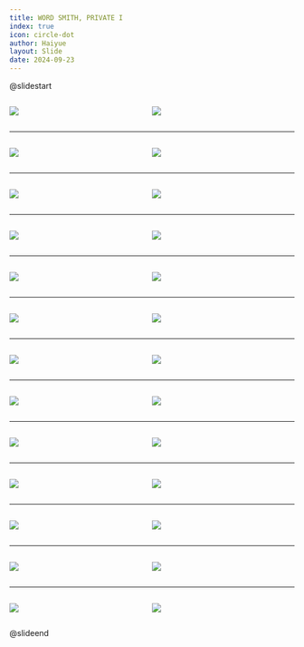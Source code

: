 ```yaml
---
title: WORD SMITH, PRIVATE I
index: true
icon: circle-dot
author: Haiyue
layout: Slide
date: 2024-09-23
---
```

 
@slidestart

<div style="display:flex">
<div style="flex:1">

![](https://raw.githubusercontent.com/yclord/reading/refs/heads/master/english/Level-V/WORD%20SMITH,%20PRIVATE%20I/001.webp)
</div>
<div style="flex:1">

![](https://raw.githubusercontent.com/yclord/reading/refs/heads/master/english/Level-V/WORD%20SMITH,%20PRIVATE%20I/002.webp)
</div>
</div>

---

<div style="display:flex">
<div style="flex:1">

![](https://raw.githubusercontent.com/yclord/reading/refs/heads/master/english/Level-V/WORD%20SMITH,%20PRIVATE%20I/003.webp)
</div>
<div style="flex:1">

![](https://raw.githubusercontent.com/yclord/reading/refs/heads/master/english/Level-V/WORD%20SMITH,%20PRIVATE%20I/004.webp)
</div>
</div>

---

<div style="display:flex">
<div style="flex:1">

![](https://raw.githubusercontent.com/yclord/reading/refs/heads/master/english/Level-V/WORD%20SMITH,%20PRIVATE%20I/005.webp)
</div>
<div style="flex:1">

![](https://raw.githubusercontent.com/yclord/reading/refs/heads/master/english/Level-V/WORD%20SMITH,%20PRIVATE%20I/006.webp)
</div>
</div>

---

<div style="display:flex">
<div style="flex:1">

![](https://raw.githubusercontent.com/yclord/reading/refs/heads/master/english/Level-V/WORD%20SMITH,%20PRIVATE%20I/007.webp)
</div>
<div style="flex:1">

![](https://raw.githubusercontent.com/yclord/reading/refs/heads/master/english/Level-V/WORD%20SMITH,%20PRIVATE%20I/008.webp)
</div>
</div>

---

<div style="display:flex">
<div style="flex:1">

![](https://raw.githubusercontent.com/yclord/reading/refs/heads/master/english/Level-V/WORD%20SMITH,%20PRIVATE%20I/009.webp)
</div>
<div style="flex:1">

![](https://raw.githubusercontent.com/yclord/reading/refs/heads/master/english/Level-V/WORD%20SMITH,%20PRIVATE%20I/010.webp)
</div>
</div>

---

<div style="display:flex">
<div style="flex:1">

![](https://raw.githubusercontent.com/yclord/reading/refs/heads/master/english/Level-V/WORD%20SMITH,%20PRIVATE%20I/011.webp)
</div>
<div style="flex:1">

![](https://raw.githubusercontent.com/yclord/reading/refs/heads/master/english/Level-V/WORD%20SMITH,%20PRIVATE%20I/012.webp)
</div>
</div>

---

<div style="display:flex">
<div style="flex:1">

![](https://raw.githubusercontent.com/yclord/reading/refs/heads/master/english/Level-V/WORD%20SMITH,%20PRIVATE%20I/013.webp)
</div>
<div style="flex:1">

![](https://raw.githubusercontent.com/yclord/reading/refs/heads/master/english/Level-V/WORD%20SMITH,%20PRIVATE%20I/014.webp)
</div>
</div>

---

<div style="display:flex">
<div style="flex:1">

![](https://raw.githubusercontent.com/yclord/reading/refs/heads/master/english/Level-V/WORD%20SMITH,%20PRIVATE%20I/015.webp)
</div>
<div style="flex:1">

![](https://raw.githubusercontent.com/yclord/reading/refs/heads/master/english/Level-V/WORD%20SMITH,%20PRIVATE%20I/016.webp)
</div>
</div>

---

<div style="display:flex">
<div style="flex:1">

![](https://raw.githubusercontent.com/yclord/reading/refs/heads/master/english/Level-V/WORD%20SMITH,%20PRIVATE%20I/017.webp)
</div>
<div style="flex:1">

![](https://raw.githubusercontent.com/yclord/reading/refs/heads/master/english/Level-V/WORD%20SMITH,%20PRIVATE%20I/018.webp)
</div>
</div>

---

<div style="display:flex">
<div style="flex:1">

![](https://raw.githubusercontent.com/yclord/reading/refs/heads/master/english/Level-V/WORD%20SMITH,%20PRIVATE%20I/019.webp)
</div>
<div style="flex:1">

![](https://raw.githubusercontent.com/yclord/reading/refs/heads/master/english/Level-V/WORD%20SMITH,%20PRIVATE%20I/020.webp)
</div>
</div>

---

<div style="display:flex">
<div style="flex:1">

![](https://raw.githubusercontent.com/yclord/reading/refs/heads/master/english/Level-V/WORD%20SMITH,%20PRIVATE%20I/021.webp)
</div>
<div style="flex:1">

![](https://raw.githubusercontent.com/yclord/reading/refs/heads/master/english/Level-V/WORD%20SMITH,%20PRIVATE%20I/022.webp)
</div>
</div>

---

<div style="display:flex">
<div style="flex:1">

![](https://raw.githubusercontent.com/yclord/reading/refs/heads/master/english/Level-V/WORD%20SMITH,%20PRIVATE%20I/023.webp)
</div>
<div style="flex:1">

![](https://raw.githubusercontent.com/yclord/reading/refs/heads/master/english/Level-V/WORD%20SMITH,%20PRIVATE%20I/024.webp)
</div>
</div>

---

<div style="display:flex">
<div style="flex:1">

![](https://raw.githubusercontent.com/yclord/reading/refs/heads/master/english/Level-V/WORD%20SMITH,%20PRIVATE%20I/025.webp)
</div>
<div style="flex:1">

![](https://raw.githubusercontent.com/yclord/reading/refs/heads/master/english/Level-V/WORD%20SMITH,%20PRIVATE%20I/026.webp)
</div>
</div>

@slideend